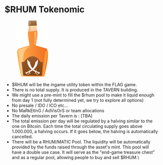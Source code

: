 # $RHUM Tokenomic



<figure><img src="../.gitbook/assets/flag rhum (1).png" alt=""><figcaption></figcaption></figure>

* $RHUM will be the ingame utility token within the FLAG game.&#x20;
* There is no total supply. It is produced in the TAVERN building.&#x20;
* We might use a pre-mint to fill the $rhum pool to make it liquid enough from day 1 (not fully determined yet, we try to explore all options)
* No presale / IDO / ICO etc...&#x20;
* No MaRkEtInG / AdVisOrS or team allocations
* The daily emission per Tavern is : \[TBA]
* The total emission per day will be regulated by a halving similar to the one on Bitcoin. Each time the total circulating supply goes above 1.000.000, a halving occurs. If it goes below, the halving is automatically cancelled.&#x20;
* There will be a RHUM/MATIC Pool. The liquidity will be automatically provided by the funds raised through the asset's mint. This pool will have a double use case. It will serve as the "end-game treasure chest"  and as a regular pool, allowing people to buy and sell $RHUM.\
